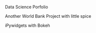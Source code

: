 <html>
  <head>
   <meta name="google-site-verification" 
content="qwWJoxBxrIkixZp99jGByeLDgYV-T-57KbgJ1QpmjyE" />
  </head>
</html>


<p>Data Science Porfolio<p>
<p>Another World Bank Project with little spice<p>
<p>iPywidgets with Bokeh<p>
